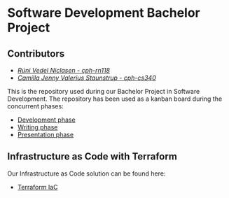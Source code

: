 # Software Development Bachelor Project
## Contributors
- _[Rúni Vedel Niclasen - cph-rn118](https://github.com/Runi-VN)_
- _[Camilla Jenny Valerius Staunstrup - cph-cs340](https://github.com/Castau)_  

This is the repository used during our Bachelor Project in Software Development. The repository has been used as a kanban board during the concurrent phases:
- [Development phase](https://github.com/Hold-Krykke-BA/Bachelor-Project/projects/1) 
- [Writing phase](https://github.com/Hold-Krykke-BA/Bachelor-Project/projects/2)  
- [Presentation phase](https://github.com/Hold-Krykke-BA/Bachelor-Project/projects/3)

## Infrastructure as Code with Terraform
Our Infrastructure as Code solution can be found here:
- [Terraform IaC](https://github.com/Hold-Krykke-BA/Bachelor-Project/tree/main/iac)


